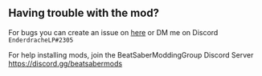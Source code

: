 ## Having trouble with the mod?

For bugs you can create an issue on [here](/../../issues) or DM me on Discord `EnderdracheLP#2305`

For help installing mods, join the BeatSaberModdingGroup Discord Server https://discord.gg/beatsabermods
